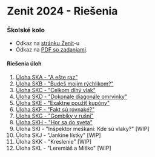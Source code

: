 # Zenit 2024 - Riešenia

### Školské kolo

- Odkaz na [stránku Zenit](https://zenit.ksp.sk/)-u
- Odkaz na [PDF so zadaniami](https://zenit.ksp.sk/static/zenit24sk.8ef3cb09f83b.pdf).

#### Riešenia úloh
1. [Úloha SKA - "A ešte raz"](SKA/)
2. [Úloha SKB - "Budeš mojim rýchlikom?"](SKB/)
3. [Úloha SKC - "Celkom dlhý vlak"](SKC/)
4. [Úloha SKD - "Dokonale diagonále omrvinky"](SKD/)
5. [Úloha SKE - "Exaktne použiť kupóny"](SKE/)
6. [Úloha SKF - "Fakt sú rovnaké?"](SKF/)
7. [Úloha SKG - "Gombíky v rušni"](SKG/)
8. [Úloha SKH - "Hor sa do sveta"](SKH/)
9. Úloha SKI - "Inšpektor meškaní: Kde sú vlaky?" [WIP]
10. Úloha SKJ - "Jankine lístky" [WIP]
11. Úloha SKK - "Kreslenie" [WIP]
12. Úloha SKL - "Leremiáš a Miško" [WIP]